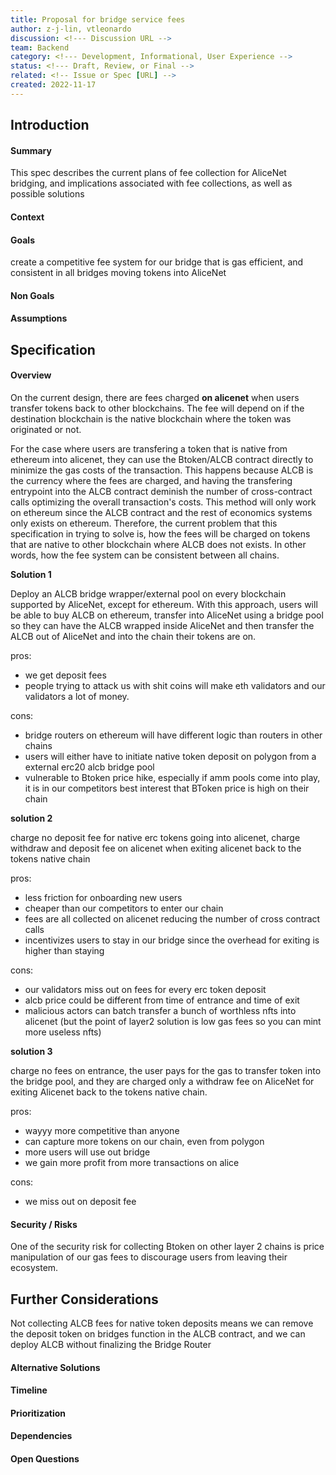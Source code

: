 ```yaml
---
title: Proposal for bridge service fees
author: z-j-lin, vtleonardo
discussion: <!--- Discussion URL -->
team: Backend
category: <!--- Development, Informational, User Experience -->
status: <!--- Draft, Review, or Final -->
related: <!-- Issue or Spec [URL] -->
created: 2022-11-17
---
```


## Introduction

#### Summary

This spec describes the current plans of fee collection for AliceNet bridging, and implications associated with fee collections, as well as possible solutions

#### Context

<!-- Why is this being introduced. Give background and rationale -->

#### Goals

create a competitive fee system for our bridge that is gas efficient, and consistent in all bridges moving tokens into AliceNet

#### Non Goals

<!--- What is not to be included with this -->

#### Assumptions

<!-- Conditions and resources that need to be present and accessible for the solution to work as described -->

## Specification

#### Overview

On the current design, there are fees charged **on alicenet** when users transfer tokens back to other blockchains. The fee will depend on if the destination blockchain is the native blockchain where the token was originated or not.

For the case where users are transfering a token that is native from ethereum into alicenet, they can use the Btoken/ALCB contract directly to minimize the gas costs of the transaction. This happens because ALCB is the currency where the fees are charged, and having the transfering entrypoint into the ALCB contract deminish the number of cross-contract calls optimizing the overall transaction's costs. This method will only work on ethereum since the ALCB contract and the rest of economics systems only exists on ethereum. Therefore, the current problem that this specification in trying to solve is, how the fees will be charged on tokens that are native to other blockchain where ALCB does not exists. In other words, how the fee system can be consistent between all chains.

**Solution 1**

Deploy an ALCB bridge wrapper/external pool on every blockchain supported by AliceNet, except for ethereum. With this approach, users will be able to buy ALCB on ethereum, transfer into AliceNet using a bridge pool so they can have the ALCB wrapped inside AliceNet and then transfer the ALCB out of AliceNet and into the chain their tokens are on.

pros:

- we get deposit fees
- people trying to attack us with shit coins will make eth validators and our validators a lot of money.

cons:

- bridge routers on ethereum will have different logic than routers in other chains
- users will either have to initiate native token deposit on polygon from a external erc20 alcb bridge pool
- vulnerable to Btoken price hike, especially if amm pools come into play, it is in our competitors best interest that BToken price is high on their chain

**solution 2**

charge no deposit fee for native erc tokens going into alicenet, charge withdraw and deposit fee on alicenet when exiting alicenet back to the tokens native chain

pros:

- less friction for onboarding new users
- cheaper than our competitors to enter our chain
- fees are all collected on alicenet reducing the number of cross contract calls
- incentivizes users to stay in our bridge since the overhead for exiting is higher than staying

cons:

- our validators miss out on fees for every erc token deposit
- alcb price could be different from time of entrance and time of exit
- malicious actors can batch transfer a bunch of worthless nfts into alicenet (but the point of layer2 solution is low gas fees so you can mint more useless nfts)

**solution 3**

charge no fees on entrance, the user pays for the gas to transfer token into the bridge pool, and they are charged only a withdraw fee on AliceNet for exiting Alicenet back to the tokens native chain.

pros:

- wayyy more competitive than anyone
- can capture more tokens on our chain, even from polygon
- more users will use out bridge
- we gain more profit from more transactions on alice

cons:

- we miss out on deposit fee

#### Security / Risks

One of the security risk for collecting Btoken on other layer 2 chains is price manipulation of our gas fees to discourage users from leaving their ecosystem.

## Further Considerations

Not collecting ALCB fees for native token deposits means we can remove the deposit token on bridges function in the ALCB contract, and we can deploy ALCB without finalizing the Bridge Router

#### Alternative Solutions

#### Timeline

<!--- Estimated timeline to complete / list any milestones -->

#### Prioritization

<!--- How this fits into the roadmap -->

#### Dependencies

<!--- Dependencies on other specs -->

#### Open Questions

<!--- Open questions that need to be answered -->
